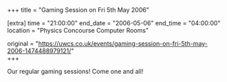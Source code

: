 +++
title = "Gaming Session on Fri 5th May 2006"

[extra]
time = "21:00:00"
end_date = "2006-05-06"
end_time = "04:00:00"
location = "Physics Concourse Computer Rooms"

original = "https://uwcs.co.uk/events/gaming-session-on-fri-5th-may-2006-1474488979121/"    
+++

Our regular gaming sessions\! Come one and all\!

